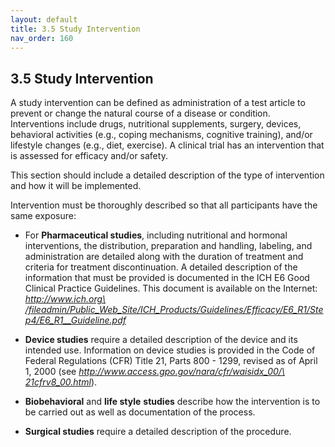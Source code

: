 ```yaml
---
layout: default
title: 3.5 Study Intervention
nav_order: 160
---
```


## 3.5 Study Intervention

A study intervention can be defined as administration of a test article
to prevent or change the natural course of a disease or condition.
Interventions include drugs, nutritional supplements, surgery, devices,
behavioral activities (e.g., coping mechanisms, cognitive training),
and/or lifestyle changes (e.g., diet, exercise). A clinical trial has an
intervention that is assessed for efficacy and/or safety.

This section should include a detailed description of the type of
intervention and how it will be implemented.

Intervention must be thoroughly described so that all participants have
the same exposure:

-   For **Pharmaceutical studies**, including nutritional and hormonal
    interventions, the distribution, preparation and handling, labeling,
    and administration are detailed along with the duration of treatment
    and criteria for treatment discontinuation. A detailed description
    of the information that must be provided is documented in the ICH E6
    Good Clinical Practice Guidelines. This document is available on the
    Internet: [*http://www.ich.org\
    /fileadmin/Public_Web_Site/ICH_Products/Guidelines/Efficacy/E6_R1/Step4/E6_R1\_\_Guideline.pdf*](http://www.ich.org/fileadmin/Public_Web_Site/ICH_Products/Guidelines/Efficacy/E6_R1/Step4/E6_R1__Guideline.pdf)

-   **Device studies** require a detailed description of the device and
    its intended use. Information on device studies is provided in the
    Code of Federal Regulations (CFR) Title 21, Parts 800 - 1299,
    revised as of April 1, 2000 (see
    [*http://www.access.gpo.gov/nara/cfr/waisidx_00/\
    21cfrv8_00.html*](http://www.access.gpo.gov/nara/cfr/waisidx_00/21cfrv8_00.html)).

-   **Biobehavioral** and **life style** **studies** describe how the
    intervention is to be carried out as well as documentation of the
    process.

-   **Surgical studies** require a detailed description of the
    procedure.

